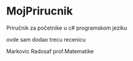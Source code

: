 # MojPrirucnik
Priručnik za početnike u c# programskom jeziku

ovde sam dodao trecu recenicu

Markovic Radosaf prof.Matematike
